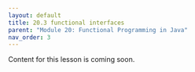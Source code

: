 ```yaml
---
layout: default
title: 20.3 functional interfaces
parent: "Module 20: Functional Programming in Java"
nav_order: 3
---
```


Content for this lesson is coming soon.
